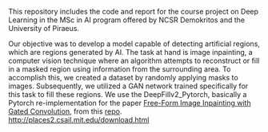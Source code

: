 This repository includes the code and report for the course project on Deep Learning in the MSc in AI program offered by NCSR Demokritos and the University of Piraeus.

Our objective was to develop a model capable of detecting artificial regions, which are regions generated by AI. The task at hand is image inpainting, a computer vision technique where an algorithm attempts to reconstruct or fill in a masked region using information from the surrounding area. To accomplish this, we created a dataset by randomly applying masks to images. Subsequently, we utilized a GAN network trained specifically for this task to fill these regions. We use the DeepFillv2_Pytorch, basically a Pytorch re-implementation for the paper [Free-Form Image Inpainting with Gated Convolution](https://arxiv.org/abs/1806.03589), from this [repo](https://github.com/csqiangwen/DeepFillv2_Pytorch#readme). 
http://places2.csail.mit.edu/download.html 
